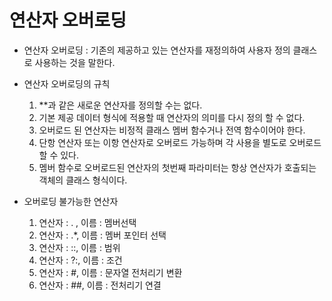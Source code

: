 # 연산자 오버로딩

- 연산자 오버로딩 : 기존의 제공하고 있는 연산자를 재정의하여 사용자 정의 클래스로 사용하는 것을 말한다.
- 연산자 오버로딩의 규칙
  1. **과 같은 새로운 연산자를 정의할 수는 없다.
  2. 기본 제공 데이터 형식에 적용할 때 연산자의 의미를 다시 정의 할 수 없다.
  3. 오버로드 된 연산자는 비정적 클래스 멤버 함수거나 전역 함수이어야 한다.
  4. 단항 연산자 또는 이항 연산자로 오버로드 가능하며 각 사용을 별도로 오버로드 할 수 있다.
  5. 멤버 함수로 오버로드된 연산자의 첫번째 파라미터는 항상 연산자가 호출되는 객체의 클래스 형식이다.

- 오버로딩 불가능한 연산자
  1. 연산자 : . , 이름 : 멤버선택
  2. 연산자 : .*, 이름 : 멤버 포인터 선택
  3. 연산자 : ::, 이름 : 범위
  4. 연산자 : ?:, 이름 : 조건
  5. 연산자 : #, 이름 : 문자열 전처리기 변환
  6. 연산자 : ##, 이름 : 전처리기 연결


